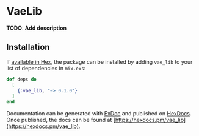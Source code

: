 # VaeLib

**TODO: Add description**

## Installation

If [available in Hex](https://hex.pm/docs/publish), the package can be installed
by adding `vae_lib` to your list of dependencies in `mix.exs`:

```elixir
def deps do
  [
    {:vae_lib, "~> 0.1.0"}
  ]
end
```

Documentation can be generated with [ExDoc](https://github.com/elixir-lang/ex_doc)
and published on [HexDocs](https://hexdocs.pm). Once published, the docs can
be found at [https://hexdocs.pm/vae_lib](https://hexdocs.pm/vae_lib).

